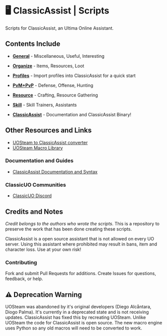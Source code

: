 # 🖥  ClassicAssist | Scripts

Scripts for ClassicAssist, an Ultima Online Assistant.

## Contents Include

* [**General**](https://github.com/TheDroidYourLookingFor/ClassicAssist-Macros/tree/master/General) -
 Miscellaneous, Useful, Interesting

* [**Organize**](https://github.com/TheDroidYourLookingFor/ClassicAssist-Macros/tree/master/Organize) -
 Items, Resources, Loot

* [**Profiles**](https://github.com/TheDroidYourLookingFor/ClassicAssist-Macros/tree/master/Profiles) - Import profiles into ClassicAssist for a quick start

* [**PvM+PvP**](https://github.com/TheDroidYourLookingFor/ClassicAssist-Macros/tree/master/PvX) -
 Defense, Offense, Hunting

* [**Resource**](https://github.com/TheDroidYourLookingFor/ClassicAssist-Macros/tree/master/Resource) -
 Crafting, Resource Gathering

* [**Skill**](https://github.com/TheDroidYourLookingFor/ClassicAssist-Macros/tree/master/Skill) -
 Skill Trainers, Assistants

* [**ClassicAssist**](https://github.com/Reetus/ClassicAssist) -
 Documentation and ClassicAssist Binary!

## Other Resources and Links
* [UOSteam to ClassicAssist converter](https://github.com/TheDroidYourLookingFor/ClassicAssist-Macro-Converter)
* [UOSteam Macro Library](https://github.com/her/uosteam)

### Documentation and Guides

* [ClassicAssist Documentation and Syntax](https://github.com/Reetus/ClassicAssist/wiki/Macro-Commands)

### ClassicUO Communities

* [ClassicUO Discord](https://discord.gg/VdyCpjQ)

## Credits and Notes

*Credit belongs to the authors who wrote the scripts*.
This is a repository to preserve the work that has been done
creating these scripts.

ClassicAssist is a open source assistant that is not allowed
on every UO server. Using this assistant where prohibited
may result in bans, item and character loss. Use at your
own risk!

### Contributing

Fork and submit Pull Requests for additions. Create Issues
for questions, feedback, or help.

## ⚠️  Deprecation Warning

UOSteam was abandoned by it's original developers
(Diego Alcåntara, Diogo Palma). It's currently in a
deprecated state and is not receiving
updates. ClassicAssist has fixed this by recreating
UOSteam. Unlike UOSteam the code for ClassicAssist 
is open source. The new macro engine uses Python so any
old macros will need to be converted to work.
